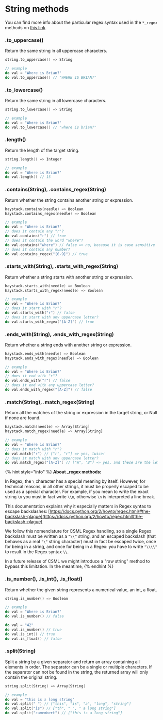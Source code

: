 # String methods

You can find more info about the particular regex syntax used in the `*_regex` methods on [this link](https://docs.rs/regex/1.3.4/regex/#syntax).

### .to\_uppercase\(\)

Return the same string in all uppercase characters.

```cpp
string.to_uppercase() => String

// example
do val = "Where is Brian?"
do val.to_uppercase() // "WHERE IS BRIAN?"
```

### .to\_lowercase\(\)

Return the same string in all lowercase characters.

```cpp
string.to_lowercase() => String

// example
do val = "Where is Brian?"
do val.to_lowercase() // "where is brian?"
```

### .length\(\)

Return the length of the target string.

```cpp
string.length() => Integer

// example
do val = "Where is Brian?"
do val.length() // 15
```

### .contains\(String\), .contains\_regex\(String\)

Return whether the string contains another string or expression.

```cpp
haystack.contains(needle) => Boolean
haystack.contains_regex(needle) => Boolean

// example
do val = "Where is Brian?"
// does it contain any "r"?
do val.contains("r") // true
// does it contain the word "where"?
do val.contains("where") // false => no, because it is case sensitive
// does it contain any number?
do val.contains_regex("[0-9]") // true
```

### .starts\_with\(String\), .starts\_with\_regex\(String\)

Return whether a string starts with another string or expression.

```cpp
haystack.starts_with(needle) => Boolean
haystack.starts_with_regex(needle) => Boolean

// example
do val = "Where is Brian?"
// does it start with "r"?
do val.starts_with("r") // false
// does it start with any uppercase letter?
do val.starts_with_regex("[A-Z]") // true
```

### .ends\_with\(String\), .ends\_with\_regex\(String\)

Return whether a string ends with another string or expression.

```cpp
haystack.ends_with(needle) => Boolean
haystack.ends_with_regex(needle) => Boolean

// example
do val = "Where is Brian?"
// does it end with "r"?
do val.ends_with("r") // false
// does it end with any uppercase letter?
do val.ends_with_regex("[A-Z]") // false
```

### .match\(String\), .match\_regex\(String\)

Return all the matches of the string or expression in the target string, or Null if none are found.

```cpp
haystack.match(needle) => Array[String]
haystack.match_regex(needle) => Array[String]

// example
do val = "Where is Brian?"
// does it match with "r"?
do val.match("r") // ["r", "r"] => yes, twice!
// does it match with any uppercase letter?
do val.match_regex("[A-Z]") // ["W", "B"] => yes, and these are the letters!
```

{% hint style="info" %}
**About \_regex methods:**

In Regex, the `\` character has a special meaning by itself. However, for technical reasons, in all other strings, it must be properly escaped to be used as a special character. For example, if you mean to write the exact string `\n` you must in fact write `\\n`, otherwise `\n` is interpreted a line break.

This documentation explains why it especially matters in Regex syntax to escape backslashes: [https://docs.python.org/2/howto/regex.html\#the-backslash-plague](https://docs.python.org/2/howto/regex.html#the-backslash-plague)

We follow this nomenclature for CSML Regex handling, so a single Regex backslash must be written as a `"\\"` string, and an escaped backslash \(that behaves as a real `"\"` string character\) must in fact be escaped twice, once for being in a string, and once for being in a Regex: you have to write `"\\\\"` to result in the Regex syntax `\\`.

In a future release of CSML we might introduce a "raw string" method to bypass this limitation. In the meantime,
{% endhint %}

### .is\_number\(\), .is\_int\(\), .is\_float\(\)

Return whether the given string represents a numerical value, an int, a float.

```cpp
string.is_number() => Boolean

// example
do val = "Where is Brian?"
do val.is_number() // false

do val = "42"
do val.is_number() // true
do val.is_int() // true
do val.is_float() // false
```

### .split\(String\)

Split a string by a given separator and return an array containing all elements in order. The separator can be a single or multiple characters. If the separator can not be found in the string, the returned array will only contain the original string.

```cpp
string.split(String) => Array[String]

// example
do val = "this is a long string"
do val.split(" ") // ["this", "is", "a", "long", "string"]
do val.split("is") // ["th", " ", " a long string"]
do val.split("camembert") // ["this is a long string"]
```

